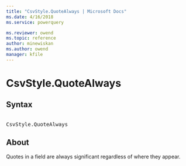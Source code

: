 ```yaml
---
title: "CsvStyle.QuoteAlways | Microsoft Docs"
ms.date: 4/16/2018
ms.service: powerquery

ms.reviewer: owend
ms.topic: reference
author: minewiskan
ms.author: owend
manager: kfile
---
```

# CsvStyle.QuoteAlways

## Syntax

<pre> 
CsvStyle.QuoteAlways
</pre>

## About
Quotes in a field are always significant regardless of where they appear.


